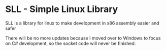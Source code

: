 # SLL - Simple Linux Library

SLL is a library for linux to make development in x86 assembly easier and safer

There will be no more updates because I moved over to Windows to focus on C# development, so the socket code will never be finished.